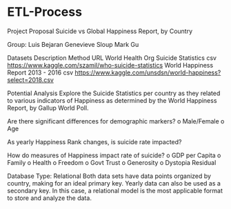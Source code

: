 # ETL-Process

Project Proposal
Suicide vs Global Happiness Report, by Country

Group:
Luis Bejaran
Genevieve Sloup
Mark Gu

Datasets
Description	Method	URL
World Health Org Suicide Statistics	csv	https://www.kaggle.com/szamil/who-suicide-statistics
World Happiness Report 2013 - 2016	csv	https://www.kaggle.com/unsdsn/world-happiness?select=2018.csv

Potential Analysis
Explore the Suicide Statistics per country as they related to various indicators of Happiness as determined by the World Happiness Report, by Gallup World Poll. 

Are there significant differences for demographic markers?
o	Male/Female
o	Age

As yearly Happiness Rank changes, is suicide rate impacted?

How do measures of Happiness impact rate of suicide?
o	GDP per Capita
o	Family
o	Health
o	Freedom
o	Govt Trust
o	Generosity
o	Dystopia Residual

Database Type: Relational
Both data sets have data points organized by country, making for an ideal primary key. Yearly data can also be used as a secondary key. In this case, a relational model is the most applicable format to store and analyze the data.

 
